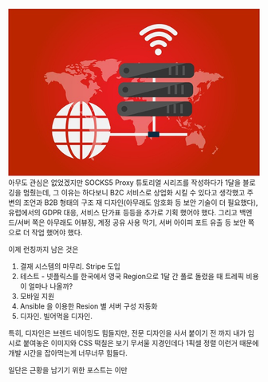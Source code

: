 
![](vpn-3406770_640%5B1%5D.jpg)
아무도 관심은 없었겠지만 SOCKS5 Proxy 튜토리얼 시리즈를 작성하다가 1달을 블로깅을 멈췄는데, 그 이유는 하다보니 B2C 서비스로 상업화 시킬 수 있다고 생각했고 주변의 조언과 B2B 형태의 구조 재 디자인(아무래도 암호화 등 보안 기술이 더 필요했다), 유럽에서의 GDPR 대응, 서비스 단가표 등등을 추가로 기획 했어야 했다. 그리고 백엔드/서버 쪽은 아무래도 어뷰징, 계정 공유 사용 막기, 서버 아이피 포트 유출 등 보안 쪽으로 더 작업 했어야 했다. 

이제 런칭까지 남은 것은 
1. 결재 시스템의 마무리. Stripe 도입 
2. 테스트 - 넷플릭스를 한국에서 영국 Region으로 1달 간 풀로 돌렸을 때 트레픽 비용이 얼마나 나올까?
3. 모바일 지원 
4. Ansible 을 이용한 Resion 별 서버 구성 자동화
5. 디자인. 빌어먹을 디자인. 

특히, 디자인은 브렌드 네이밍도 힘들지만, 전문 디자인을 사서 붙이기 전 까지 내가 임시로 붙여놓은 이미지와 CSS 떡칠은 보기 무서울 지경인데다 1픽셀 정렬 이런거 때문에 개발 시간을 잡아먹는게 너무너무 힘들다. 

일단은 근황을 남기기 위한 포스트는 이만 